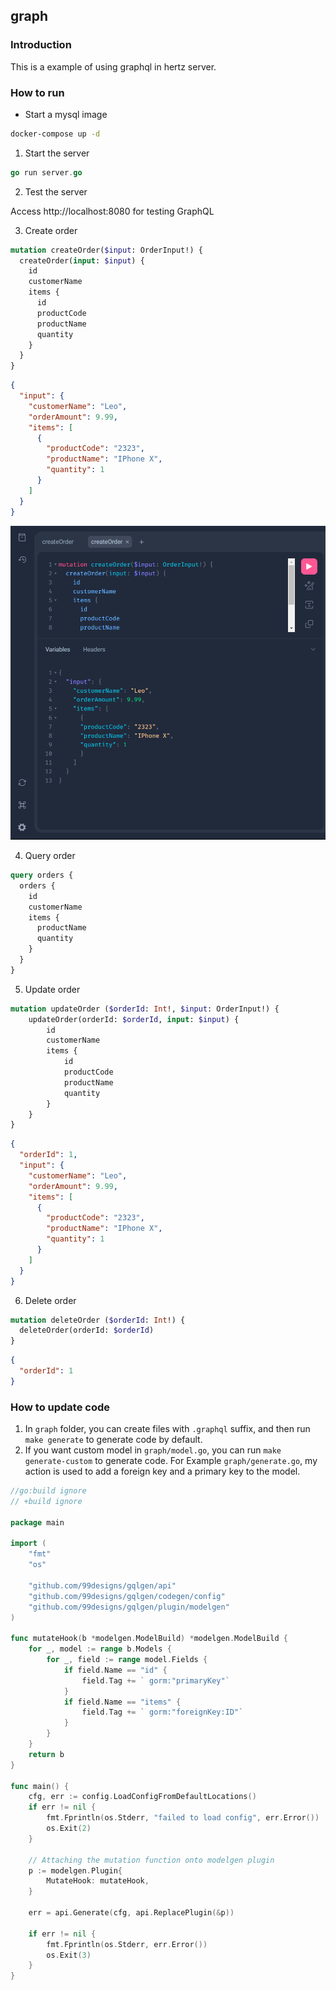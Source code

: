 ## graph

### Introduction

This is a example of using graphql in hertz server.

### How to run
- Start a mysql image
```bash
docker-compose up -d
```

1. Start the server

```go
go run server.go
```

2. Test the server

Access http://localhost:8080 for testing GraphQL

3. Create order

```graphql
mutation createOrder($input: OrderInput!) {
  createOrder(input: $input) {
    id
    customerName
    items {
      id
      productCode
      productName
      quantity
    }
  }
}
```
```json
{
  "input": {
    "customerName": "Leo",
    "orderAmount": 9.99,
    "items": [
      {
        "productCode": "2323",
        "productName": "IPhone X",
        "quantity": 1
      }
    ]
  }
}
```
![](assets/create_order.png)

4. Query order

```graphql
query orders {
  orders {
    id  
    customerName
    items {
      productName
      quantity
    }
  }
}
```
5. Update order

```graphql
mutation updateOrder ($orderId: Int!, $input: OrderInput!) {
    updateOrder(orderId: $orderId, input: $input) {
        id
        customerName
        items {
            id
            productCode
            productName
            quantity
        }
    }
}
```
```json
{
  "orderId": 1,
  "input": {
    "customerName": "Leo",
    "orderAmount": 9.99,
    "items": [
      {
        "productCode": "2323",
        "productName": "IPhone X",
        "quantity": 1
      }
    ]
  }
}
```

6. Delete order

```graphql
mutation deleteOrder ($orderId: Int!) {
  deleteOrder(orderId: $orderId)
}
```
```json
{
  "orderId": 1
}
```
### How to update code

1. In `graph` folder, you can create files with `.graphql` suffix, and then run `make generate` to generate code by default.
2. If you want custom model in `graph/model.go`, you can run `make generate-custom` to generate code. For Example `graph/generate.go`, my action is used to add a foreign key and a primary key to the model.

```go
//go:build ignore
// +build ignore

package main

import (
	"fmt"
	"os"

	"github.com/99designs/gqlgen/api"
	"github.com/99designs/gqlgen/codegen/config"
	"github.com/99designs/gqlgen/plugin/modelgen"
)

func mutateHook(b *modelgen.ModelBuild) *modelgen.ModelBuild {
	for _, model := range b.Models {
		for _, field := range model.Fields {
			if field.Name == "id" {
				field.Tag += ` gorm:"primaryKey"`
			}
			if field.Name == "items" {
				field.Tag += ` gorm:"foreignKey:ID"`
			}
		}
	}
	return b
}

func main() {
	cfg, err := config.LoadConfigFromDefaultLocations()
	if err != nil {
		fmt.Fprintln(os.Stderr, "failed to load config", err.Error())
		os.Exit(2)
	}

	// Attaching the mutation function onto modelgen plugin
	p := modelgen.Plugin{
		MutateHook: mutateHook,
	}

	err = api.Generate(cfg, api.ReplacePlugin(&p))

	if err != nil {
		fmt.Fprintln(os.Stderr, err.Error())
		os.Exit(3)
	}
}

```
